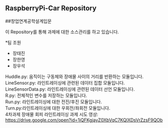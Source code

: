 ## RaspberryPi-Car Repository

##창업연계공학설계입문

이 Repository를 통해 과제에 대한 소스관리를 하고 있습니다.

*팀 조원
* 장태진
* 장한영
* 장우석

Huddle.py: 움직이는 구동체와 장애물 사이의 거리를 반환하는 모듈입니다.<br>
LineSensor.py: 라인트레이싱에 관련된 데이터 집합 모듈입니다.<br>
LineSensorData.py: 라인트레이싱에 관련된 데이터 선언 모듈입니다.<br>
R.py:  전체적인 변수를 저장하는 모듈입니다.<br>
Run.py: 라인트레이싱에 대한 전진/후진 모듈입니다.<br>
Turn.py:라인트레이싱에 대한 우회전/좌회전 모듈입니다.<br>
4차과제 장애물 회피 라인트레이싱 과제 시도 영상: <https://drive.google.com/open?id=1jQFKgjayZ0XbVqC7KQlXDsVrZzsF9QOb><br>

